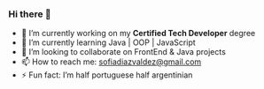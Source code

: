 ### Hi there 👋


- 🔭 I’m currently working on my **Certified Tech Developer** degree 
- 🌱 I’m currently learning Java | OOP | JavaScript
- 👯 I’m looking to collaborate on FrontEnd & Java projects 
- 📫 How to reach me: sofiadiazvaldez@gmail.com
- ⚡ Fun fact: I’m half portuguese half argentinian

